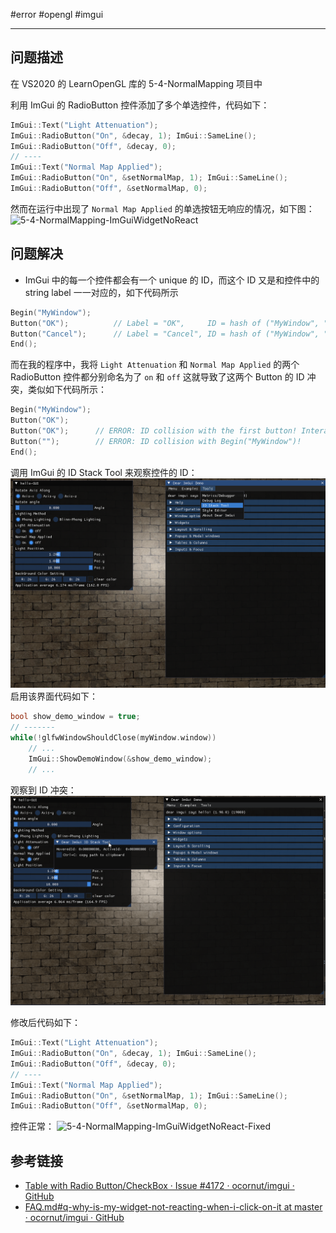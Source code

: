 #error #opengl #imgui

---
## 问题描述

在 VS2020 的 LearnOpenGL 库的 5-4-NormalMapping 项目中

利用 ImGui 的 RadioButton 控件添加了多个单选控件，代码如下：

```cpp
ImGui::Text("Light Attenuation");
ImGui::RadioButton("On", &decay, 1); ImGui::SameLine();
ImGui::RadioButton("Off", &decay, 0);
// ----
ImGui::Text("Normal Map Applied");
ImGui::RadioButton("On", &setNormalMap, 1); ImGui::SameLine();
ImGui::RadioButton("Off", &setNormalMap, 0);
```

然而在运行中出现了 `Normal Map Applied` 的单选按钮无响应的情况，如下图：
![5-4-NormalMapping-ImGuiWidgetNoReact](img/5-4-NormalMapping-ImGuiWidgetNoReact.gif)

## 问题解决

- ImGui 中的每一个控件都会有一个 unique 的 ID，而这个 ID 又是和控件中的 string label 一一对应的，如下代码所示
```cpp
Begin("MyWindow");
Button("OK");          // Label = "OK",     ID = hash of ("MyWindow", "OK")
Button("Cancel");      // Label = "Cancel", ID = hash of ("MyWindow", "Cancel")
End();
```

而在我的程序中，我将 `Light Attenuation` 和 `Normal Map Applied` 的两个 RadioButton 控件都分别命名为了 `on` 和 `off` 这就导致了这两个 Button 的 ID 冲突，类似如下代码所示：
```cpp
Begin("MyWindow");
Button("OK");
Button("OK");      // ERROR: ID collision with the first button! Interacting with either button will trigger the first one.
Button("");        // ERROR: ID collision with Begin("MyWindow")!
End();
```

调用 ImGui 的 ID Stack Tool 来观察控件的 ID：![](img/5-4-NormalMapping-IDStackTool.png)
启用该界面代码如下：
```cpp
bool show_demo_window = true;
// -------
while(!glfwWindowShouldClose(myWindow.window))
	// ...
	ImGui::ShowDemoWindow(&show_demo_window);
	// ...
```

观察到 ID 冲突：![5-4-NormalMapping-ImGuiWidgetNoReact-IDStackTool](img/5-4-NormalMapping-ImGuiWidgetNoReact-IDStackTool.gif)

修改后代码如下：
```cpp
ImGui::Text("Light Attenuation");
ImGui::RadioButton("On", &decay, 1); ImGui::SameLine();
ImGui::RadioButton("Off", &decay, 0);
// ----
ImGui::Text("Normal Map Applied");
ImGui::RadioButton("On", &setNormalMap, 1); ImGui::SameLine();
ImGui::RadioButton("Off", &setNormalMap, 0);
```

控件正常：
![5-4-NormalMapping-ImGuiWidgetNoReact-Fixed](img/5-4-NormalMapping-ImGuiWidgetNoReact-Fixed.gif)
## 参考链接

- [Table with Radio Button/CheckBox · Issue #4172 · ocornut/imgui · GitHub](https://github.com/ocornut/imgui/issues/4172)
- [FAQ.md#q-why-is-my-widget-not-reacting-when-i-click-on-it at master · ocornut/imgui · GitHub](https://github.com/ocornut/imgui/blob/master/docs/FAQ.md#q-why-is-my-widget-not-reacting-when-i-click-on-it)
